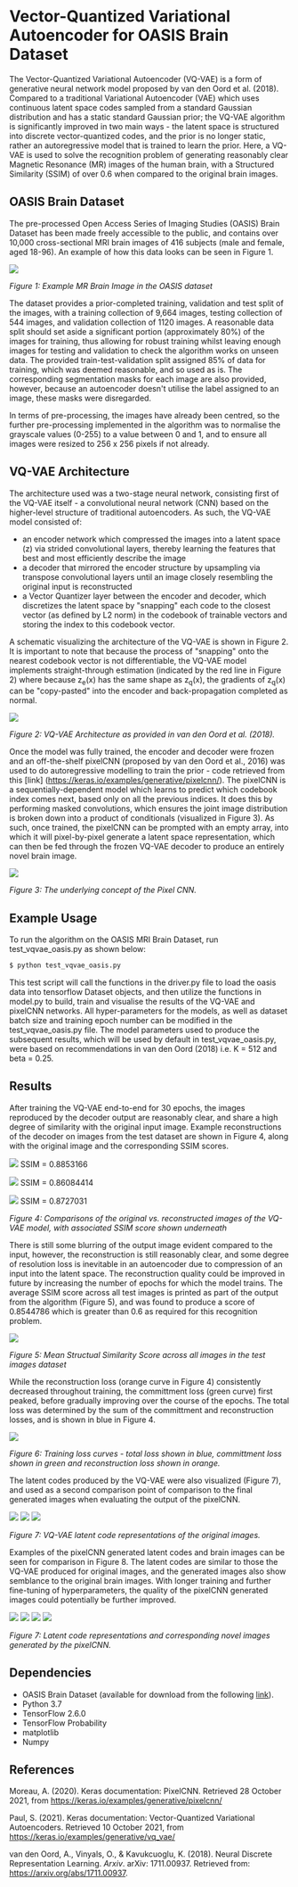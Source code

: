 # Vector-Quantized Variational Autoencoder for OASIS Brain Dataset

The Vector-Quantized Variational Autoencoder (VQ-VAE) is a form of generative neural network model proposed by van den Oord et al. (2018). Compared to a traditional Variational Autoencoder (VAE) which uses continuous latent space codes sampled from a standard Gaussian distribution and has a static standard Gaussian prior; the VQ-VAE algorithm is significantly improved in two main ways - the latent space is structured into discrete vector-quantized codes, and the prior is no longer static, rather an autoregressive model that is trained to learn the prior. Here, a VQ-VAE is used to solve the recognition problem of generating reasonably clear Magnetic Resonance (MR) images of the human brain, with a Structured Similarity (SSIM) of over 0.6 when compared to the original brain images.
	
## OASIS Brain Dataset

The pre-processed Open Access Series of Imaging Studies (OASIS) Brain Dataset has been made freely accessible to the public, and contains over 10,000 cross-sectional MRI brain images of 416 subjects (male and female, aged 18-96). An example of how this data looks can be seen in Figure 1.

![](./resources/example_oasis_data_image.png)

*Figure 1: Example MR Brain Image in the OASIS dataset*

The dataset provides a prior-completed training, validation and test split of the images, with a training collection of 9,664 images, testing collection of 544 images, and validation collection of 1120 images. A reasonable data split should set aside a significant portion (approximately 80%) of the images for training, thus allowing for robust training whilst leaving enough images for testing and validation to check the algorithm works on unseen data. The provided train-test-validation split assigned 85% of data for training, which was deemed reasonable, and so used as is. The corresponding segmentation masks for each image are also provided, however, because an autoencoder doesn't utilise the label assigned to an image, these masks were disregarded.

In terms of pre-processing, the images have already been centred, so the further pre-processing implemented in the algorithm was to normalise the grayscale values (0-255) to a value between 0 and 1, and to ensure all images were resized to 256 x 256 pixels if not already.
         
## VQ-VAE Architecture
The architecture used was a two-stage neural network, consisting first of the VQ-VAE itself - a convolutional neural network (CNN) based on the higher-level structure of traditional autoencoders. As such, the VQ-VAE model consisted of:
- an encoder network which compressed the images into a latent space (z) via strided convolutional layers, thereby learning the features that best and most efficiently describe the image
- a decoder that mirrored the encoder structure by upsampling via transpose convolutional layers until an image closely resembling the original input is reconstructed
- a Vector Quantizer layer between the encoder and decoder, which discretizes the latent space by "snapping" each code to the closest vector (as defined by L2 norm) in the codebook of trainable vectors and storing the index to this codebook vector. 

A schematic visualizing the architecture of the VQ-VAE is shown in Figure 2. It is important to note that because the process of "snapping" onto the nearest codebook vector is not differentiable, the VQ-VAE model implements straight-through estimation (indicated by the red line in Figure 2) where because z<sub>e</sub>(x) has the same shape as z<sub>q</sub>(x), the gradients of z<sub>q</sub>(x) can be "copy-pasted" into the encoder and back-propagation completed as normal.

![](./resources/VQ-VAE-Architecture.PNG)

*Figure 2: VQ-VAE Architecture as provided in van den Oord et al. (2018).*

Once the model was fully trained, the encoder and decoder were frozen and an off-the-shelf pixelCNN (proposed by van den Oord et al., 2016) was used to do autoregressive modelling to train the prior - code retrieved from this [link] (https://keras.io/examples/generative/pixelcnn/). The pixelCNN is a sequentially-dependent model which learns to predict which codebook index comes next, based only on all the previous indices. It does this by performing masked convolutions, which ensures the joint image distribution is broken down into a product of conditionals (visualized in Figure 3). As such, once trained, the pixelCNN can be prompted  with an empty array, into which it will pixel-by-pixel generate a latent space representation, which can then be fed through the frozen VQ-VAE decoder to produce an entirely novel brain image.

![](./resources/pixel_cnn.png)

*Figure 3: The underlying concept of the Pixel CNN.*

## Example Usage
To run the algorithm on the OASIS MRI Brain Dataset, run test_vqvae_oasis.py as shown below:
```bash
$ python test_vqvae_oasis.py
```
This test script will call the functions in the driver.py file to load the oasis data into tensorflow Dataset objects, and then utilize the functions in model.py to build, train and visualise the results of the VQ-VAE and pixelCNN networks. All hyper-parameters for the models, as well as dataset batch size and training epoch number can be modified in the test_vqvae_oasis.py file. The model parameters used to produce the subsequent results, which will be used by default in test_vqvae_oasis.py, were based on recommendations in van den Oord (2018) i.e. K = 512 and beta = 0.25.

## Results
After training the VQ-VAE end-to-end for 30 epochs, the images reproduced by the decoder output are reasonably clear, and share a high degree of similarity with the original input image. Example reconstructions of the decoder on images from the test dataset are shown in Figure 4, along with the original image and the corresponding SSIM scores.

![](./resources/example_reconstruction_1.png)
SSIM = 0.8853166

![](./resources/example_reconstruction_2.png)
SSIM = 0.86084414

![](./resources/example_reconstruction_3.png)
SSIM = 0.8727031

*Figure 4: Comparisons of the original vs. reconstructed images of the VQ-VAE model, with associated SSIM score shown underneath*

There is still some blurring of the output image evident compared to the input, however, the reconstruction is still reasonably clear, and some degree of resolution loss is inevitable in an autoencoder due to compression of an input into the latent space. The reconstruction quality could be improved in future by increasing the number of epochs for which the model trains. The average SSIM score across all test images is printed as part of the output from the algorithm (Figure 5), and was found to produce a score of 0.8544786 which is greater than 0.6 as required for this recognition problem.

![](./resources/Average_Test_Dataset_SSIM.PNG)

*Figure 5: Mean Structual Similarity Score across all images in the test images dataset*

While the reconstruction loss (orange curve in Figure 4) consistently decreased throughout training, the committment loss (green curve) first peaked, before gradually improving over the course of the epochs. The total loss was determined by the sum of the committment and reconstruction losses, and is shown in blue in Figure 4. 

![](./resources/Loss_curve.PNG)

*Figure 6: Training loss curves - total loss shown in blue, committment loss shown in green and reconstruction loss shown in orange.*

The latent codes produced by the VQ-VAE were also visualized (Figure 7), and used as a second comparison point of comparison to the final generated images when evaluating the output of the pixelCNN.

![](./resources/example_latent_code_1.png)
![](./resources/example_latent_code_2.png)
![](./resources/example_latent_code_3.png)

*Figure 7: VQ-VAE latent code representations of the original images.*

Examples of the pixelCNN generated latent codes and brain images can be seen for comparison in Figure 8. The latent codes are similar to those the VQ-VAE produced for original images, and the generated images also show semblance to the original brain images. With longer training and further fine-tuning of hyperparameters, the quality of the pixelCNN generated images could potentially be further improved.

![](./resources/generated_code_and_image_1.png)
![](./resources/generated_code_and_image_2.png)
![](./resources/generated_code_and_image_3.png)
![](./resources/generated_code_and_image_4.png)

*Figure 7: Latent code representations and corresponding novel images generated by the pixelCNN.*

## Dependencies
- OASIS Brain Dataset (available for download from the following [link](https://cloudstor.aarnet.edu.au/plus/s/tByzSZzvvVh0hZA/download)).
- Python 3.7
- TensorFlow 2.6.0
- TensorFlow Probability
- matplotlib
- Numpy

## References

Moreau, A. (2020). Keras documentation: PixelCNN. Retrieved 28 October 2021, from https://keras.io/examples/generative/pixelcnn/

Paul, S. (2021). Keras documentation: Vector-Quantized Variational Autoencoders. Retrieved 10 October 2021, from https://keras.io/examples/generative/vq_vae/

van den Oord, A., Vinyals, O., & Kavukcuoglu, K. (2018). Neural Discrete Representation Learning. *Arxiv*. arXiv: 1711.00937. Retrieved from: https://arxiv.org/abs/1711.00937.

